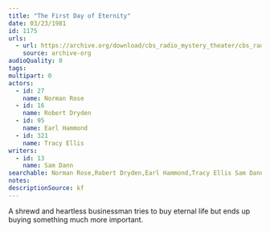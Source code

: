 ```yaml
---
title: "The First Day of Eternity"
date: 03/23/1981
id: 1175
urls: 
  - url: https://archive.org/download/cbs_radio_mystery_theater/cbs_radio_mystery_theater-1151-1200.zip/cbs_radio_mystery_theater-1151-1200%2Fcbsrmt_1175_the_first_day_of_eternity.mp3
    source: archive-org
audioQuality: 0
tags: 
multipart: 0
actors:  
  - id: 27
    name: Norman Rose  
  - id: 16
    name: Robert Dryden  
  - id: 95
    name: Earl Hammond  
  - id: 321
    name: Tracy Ellis
writers:  
  - id: 13
    name: Sam Dann
searchable: Norman Rose,Robert Dryden,Earl Hammond,Tracy Ellis Sam Dann
notes: 
descriptionSource: kf
---
```

A shrewd and heartless businessman tries to buy eternal life but ends up buying something much more important.